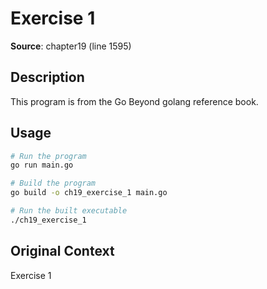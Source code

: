 # Exercise 1

**Source**: chapter19 (line 1595)

## Description

This program is from the Go Beyond golang reference book.

## Usage

```bash
# Run the program
go run main.go

# Build the program
go build -o ch19_exercise_1 main.go

# Run the built executable
./ch19_exercise_1
```

## Original Context

Exercise 1
